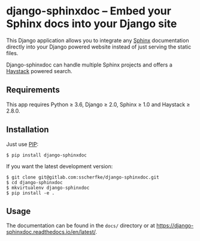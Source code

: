 django-sphinxdoc – Embed your Sphinx docs into your Django site
===============================================================

This Django application allows you to integrate any
[Sphinx](http://www.sphinx-doc.org/en/master/) documentation directly into your
Django powered website instead of just serving the static files.

Django-sphinxdoc can handle multiple Sphinx projects and offers
a [Haystack](http://haystacksearch.org/) powered search.


Requirements
------------

This app requires Python ≥ 3.6, Django ≥ 2.0, Sphinx ≥ 1.0 and
Haystack ≥ 2.8.0.


Installation
------------

Just use [PIP](https://pip.pypa.io/en/stable/):

```console
$ pip install django-sphinxdoc
```

If you want the latest development version:

```console
$ git clone git@gitlab.com:sscherfke/django-sphinxdoc.git
$ cd django-sphinxdoc
$ mkvirtualenv django-sphinxdoc
$ pip install -e .
```


Usage
-----

The documentation can be found in the `docs/` directory or at
https://django-sphinxdoc.readthedocs.io/en/latest/.
